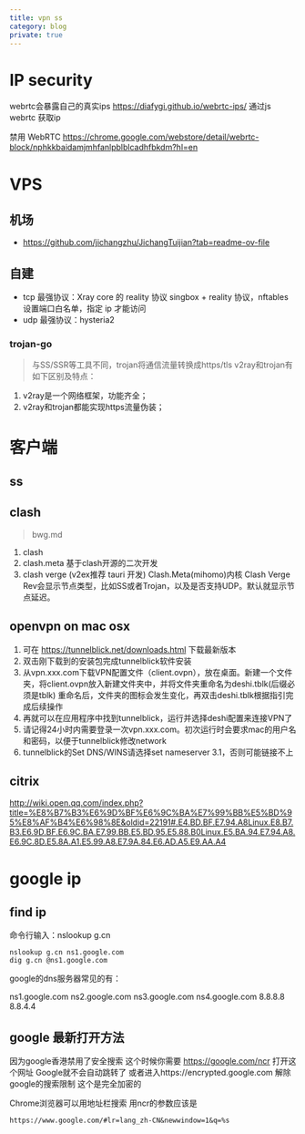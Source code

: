```yaml
---
title: vpn ss
category: blog
private: true
---
```

# IP security
webrtc会暴露自己的真实ips
https://diafygi.github.io/webrtc-ips/ 通过js webrtc 获取ip

禁用 WebRTC
https://chrome.google.com/webstore/detail/webrtc-block/nphkkbaidamjmhfanlpblblcadhfbkdm?hl=en


# VPS
## 机场
- https://github.com/jichangzhu/JichangTuijian?tab=readme-ov-file

## 自建
- tcp 最强协议：Xray core 的 reality 协议
    singbox + reality 协议，nftables 设置端口白名单，指定 ip 才能访问
- udp 最强协议：hysteria2
### trojan-go
> 与SS/SSR等工具不同，trojan将通信流量转换成https/tls
v2ray和trojan有如下区别及特点：

1. v2ray是一个网络框架，功能齐全；
2. v2ray和trojan都能实现https流量伪装；

# 客户端
## ss
## clash
> bwg.md
1. clash
2. clash.meta  基于clash开源的二次开发
3. clash verge (v2ex推荐 tauri 开发)
    Clash.Meta(mihomo)内核
    Clash Verge Rev会显示节点类型，比如SS或者Trojan，以及是否支持UDP。默认就显示节点延迟。


## openvpn on mac osx
1. 可在 https://tunnelblick.net/downloads.html 下载最新版本
2. 双击刚下载到的安装包完成tunnelblick软件安装
3. 从vpn.xxx.com下载VPN配置文件（client.ovpn），放在桌面。新建一个文件夹，将client.ovpn放入新建文件夹中，并将文件夹重命名为deshi.tblk(后缀必须是tblk)
重命名后，文件夹的图标会发生变化，再双击deshi.tblk根据指引完成后续操作
4. 再就可以在应用程序中找到tunnelblick，运行并选择deshi配置来连接VPN了
5. 请记得24小时内需要登录一次vpn.xxx.com。初次运行时会要求mac的用户名和密码，以便于tunnelblick修改network
6. tunnelblick的Set DNS/WINS请选择set nameserver 3.1，否则可能链接不上

## citrix
http://wiki.open.qq.com/index.php?title=%E8%B7%B3%E6%9D%BF%E6%9C%BA%E7%99%BB%E5%BD%95%E8%AF%B4%E6%98%8E&oldid=22191#.E4.BD.BF.E7.94.A8Linux.E8.B7.B3.E6.9D.BF.E6.9C.BA.E7.99.BB.E5.BD.95.E5.88.B0Linux.E5.BA.94.E7.94.A8.E6.9C.8D.E5.8A.A1.E5.99.A8.E7.9A.84.E6.AD.A5.E9.AA.A4


# google ip
## find ip
命令行输入：nslookup g.cn

    nslookup g.cn ns1.google.com
    dig g.cn @ns1.google.com

google的dns服务器常见的有：

ns1.google.com
ns2.google.com
ns3.google.com
ns4.google.com
8.8.8.8
8.8.4.4

## google 最新打开方法
因为google香港禁用了安全搜索 这个时候你需要 https://google.com/ncr 打开这个网址 Google就不会自动跳转了 或者进入https://encrypted.google.com 解除google的搜索限制 这个是完全加密的

Chrome浏览器可以用地址栏搜索 用ncr的参数应该是

	https://www.google.com/#lr=lang_zh-CN&newwindow=1&q=%s
